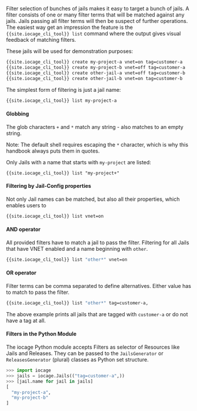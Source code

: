 Filter selection of bunches of jails makes it easy to target a bunch of jails.
A filter consists of one or many filter terms that will be matched against any jails.
Jails passing all filter terms will then be suspect of further operations.
The easiest way get an impression the feature is the `{{site.iocage_cli_tool}} list` command where the output gives visual feedback of matching filters.

These jails will be used for demonstration purposes:

```sh
{{site.iocage_cli_tool}} create my-project-a vnet=on tag=customer-a
{{site.iocage_cli_tool}} create my-project-b vnet=off tag=customer-a
{{site.iocage_cli_tool}} create other-jail-a vnet=off tag=customer-b
{{site.iocage_cli_tool}} create other-jail-b vnet=on tag=customer-b
```

The simplest form of filtering is just a jail name:

```sh
{{site.iocage_cli_tool}} list my-project-a
```

#### Globbing

The glob characters `+` and `*` match any string - also matches to an empty string.

Note: The default shell requires escaping the `*` character, which is why this handbook always puts them in quotes.

Only Jails with a name that starts with `my-project` are listed:
```
{{site.iocage_cli_tool}} list "my-project+"
```

#### Filtering by Jail-Config properties

Not only Jail names can be matched, but also all their properties, which enables users to 

```sh
{{site.iocage_cli_tool}} list vnet=on
```

#### AND operator

All provided filters have to match a jail to pass the filter.
Filtering for all Jails that have VNET enabled and a name beginning with `other`.

```sh
{{site.iocage_cli_tool}} list "other*" vnet=on
```

#### OR operator

Filter terms can be comma separated to define alternatives.
Either value has to match to pass the filter.

```sh
{{site.iocage_cli_tool}} list "other*" tag=customer-a,
```

The above example prints all jails that are tagged with `customer-a` or do not have a tag at all.

#### Filters in the Python Module

The iocage Python module accepts Filters as selector of Resources like Jails and Releases. They can be passed to the `JailsGenerator` or `ReleasesGenerator` (plural) classes as Python set structure.

```python
>>> import iocage
>>> jails = iocage.Jails(("tag=customer-a",))
>>> [jail.name for jail in jails]
[
  "my-project-a",
  "my-project-b"
]
```